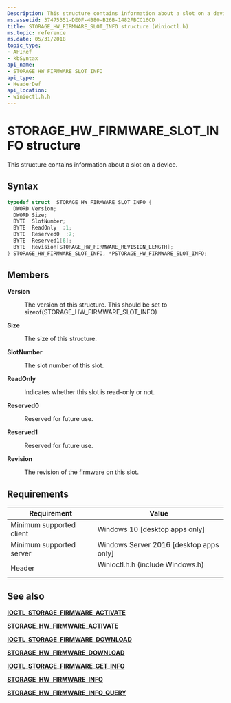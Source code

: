 ```yaml
---
Description: This structure contains information about a slot on a device.
ms.assetid: 37475351-DE0F-4B80-B26B-1482FBCC16CD
title: STORAGE_HW_FIRMWARE_SLOT_INFO structure (Winioctl.h)
ms.topic: reference
ms.date: 05/31/2018
topic_type: 
- APIRef
- kbSyntax
api_name: 
- STORAGE_HW_FIRMWARE_SLOT_INFO
api_type: 
- HeaderDef
api_location: 
- winioctl.h.h
---
```


# STORAGE\_HW\_FIRMWARE\_SLOT\_INFO structure

This structure contains information about a slot on a device.

## Syntax


```C++
typedef struct _STORAGE_HW_FIRMWARE_SLOT_INFO {
  DWORD Version;
  DWORD Size;
  BYTE  SlotNumber;
  BYTE  ReadOnly  :1;
  BYTE  Reserved0  :7;
  BYTE  Reserved1[6];
  BYTE  Revision[STORAGE_HW_FIRMWARE_REVISION_LENGTH];
} STORAGE_HW_FIRMWARE_SLOT_INFO, *PSTORAGE_HW_FIRMWARE_SLOT_INFO;
```



## Members

<dl> <dt>

**Version**
</dt> <dd>

The version of this structure. This should be set to sizeof(STORAGE\_HW\_FIRMWARE\_SLOT\_INFO)

</dd> <dt>

**Size**
</dt> <dd>

The size of this structure.

</dd> <dt>

**SlotNumber**
</dt> <dd>

The slot number of this slot.

</dd> <dt>

**ReadOnly**
</dt> <dd>

Indicates whether this slot is read-only or not.

</dd> <dt>

**Reserved0**
</dt> <dd>

Reserved for future use.

</dd> <dt>

**Reserved1**
</dt> <dd>

Reserved for future use.

</dd> <dt>

**Revision**
</dt> <dd>

The revision of the firmware on this slot.

</dd> </dl>

## Requirements



| Requirement | Value |
|-------------------------------------|-------------------------------------------------------------------------------------------------------------|
| Minimum supported client<br/> | Windows 10 \[desktop apps only\]<br/>                                                                 |
| Minimum supported server<br/> | Windows Server 2016 \[desktop apps only\]<br/>                                                        |
| Header<br/>                   | <dl> <dt>Winioctl.h.h (include Windows.h)</dt> </dl> |



## See also

<dl> <dt>

[**IOCTL\_STORAGE\_FIRMWARE\_ACTIVATE**](/windows/desktop/api/WinIoctl/ni-winioctl-ioctl_storage_firmware_activate)
</dt> <dt>

[**STORAGE\_HW\_FIRMWARE\_ACTIVATE**](/windows/desktop/api/winioctl/ns-winioctl-storage_hw_firmware_activate)
</dt> <dt>

[**IOCTL\_STORAGE\_FIRMWARE\_DOWNLOAD**](/windows/desktop/api/WinIoctl/ni-winioctl-ioctl_storage_firmware_download)
</dt> <dt>

[**STORAGE\_HW\_FIRMWARE\_DOWNLOAD**](/windows/desktop/api/winioctl/ns-winioctl-storage_hw_firmware_download)
</dt> <dt>

[**IOCTL\_STORAGE\_FIRMWARE\_GET\_INFO**](/windows/desktop/api/WinIoctl/ni-winioctl-ioctl_storage_firmware_get_info)
</dt> <dt>

[**STORAGE\_HW\_FIRMWARE\_INFO**](storage-hw-firmware-info.md)
</dt> <dt>

[**STORAGE\_HW\_FIRMWARE\_INFO\_QUERY**](storage-hw-firmware-info-query.md)
</dt> </dl>

 

 




